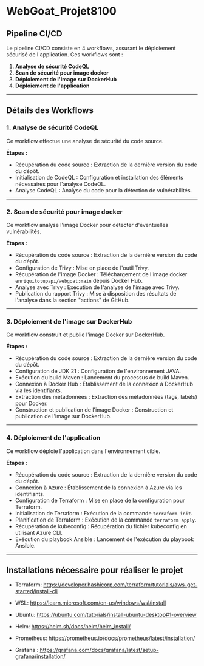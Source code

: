 # WebGoat_Projet8100

## Pipeline CI/CD

Le pipeline CI/CD consiste en 4 workflows, assurant le déploiement sécurisé de l'application. Ces workflows sont :

1.  **Analyse de sécurité CodeQL**
2.  **Scan de sécurité pour image docker**
3.  **Déploiement de l'image sur DockerHub**
4.  **Déploiement de l'application**

---

## Détails des Workflows

### 1. Analyse de sécurité CodeQL

Ce workflow effectue une analyse de sécurité du code source.

**Étapes :**

*   Récupération du code source : Extraction de la dernière version du code du dépôt.
*   Initialisation de CodeQL : Configuration et installation des éléments nécessaires pour l'analyse CodeQL.
*   Analyse CodeQL : Analyse du code pour la détection de vulnérabilités.

---

### 2. Scan de sécurité pour image docker

Ce workflow analyse l'image Docker pour détecter d'éventuelles vulnérabilités.

**Étapes :**

*   Récupération du code source : Extraction de la dernière version du code du dépôt.
*   Configuration de Trivy : Mise en place de l'outil Trivy.
*   Récupération de l'image Docker : Téléchargement de l'image docker `enriquitotupapi/webgoat:main` depuis Docker Hub.
*   Analyse avec Trivy : Exécution de l'analyse de l'image avec Trivy.
*   Publication du rapport Trivy : Mise à disposition des résultats de l'analyse dans la section "actions" de GitHub.

---

### 3. Déploiement de l'image sur DockerHub

Ce workflow construit et publie l'image Docker sur DockerHub.

**Étapes :**

*   Récupération du code source : Extraction de la dernière version du code du dépôt.
*   Configuration de JDK 21 : Configuration de l'environnement JAVA.
*   Exécution du build Maven : Lancement du processus de build Maven.
*   Connexion à Docker Hub : Établissement de la connexion à DockerHub via les identifiants.
*   Extraction des métadonnées : Extraction des métadonnées (tags, labels) pour Docker.
*   Construction et publication de l'image Docker : Construction et publication de l'image sur DockerHub.

---

### 4. Déploiement de l'application

Ce workflow déploie l'application dans l'environnement cible.

**Étapes :**

*   Récupération du code source : Extraction de la dernière version du code du dépôt.
*   Connexion à Azure : Établissement de la connexion à Azure via les identifiants.
*   Configuration de Terraform : Mise en place de la configuration pour Terraform.
*   Initialisation de Terraform : Exécution de la commande `terraform init`.
*   Planification de Terraform : Exécution de la commande `terraform apply`.
*   Récupération de kubeconfig : Récupération du fichier kubeconfig en utilisant Azure CLI.
*   Exécution du playbook Ansible : Lancement de l'exécution du playbook Ansible.

---

## Installations nécessaire pour réaliser le projet
* Terraform: https://developer.hashicorp.com/terraform/tutorials/aws-get-started/install-cli 

* WSL: https://learn.microsoft.com/en-us/windows/wsl/install

* Ubuntu: https://ubuntu.com/tutorials/install-ubuntu-desktop#1-overview

* Helm: https://helm.sh/docs/helm/helm_install/ 

* Prometheus: https://prometheus.io/docs/prometheus/latest/installation/

* Grafana : https://grafana.com/docs/grafana/latest/setup-grafana/installation/ 

